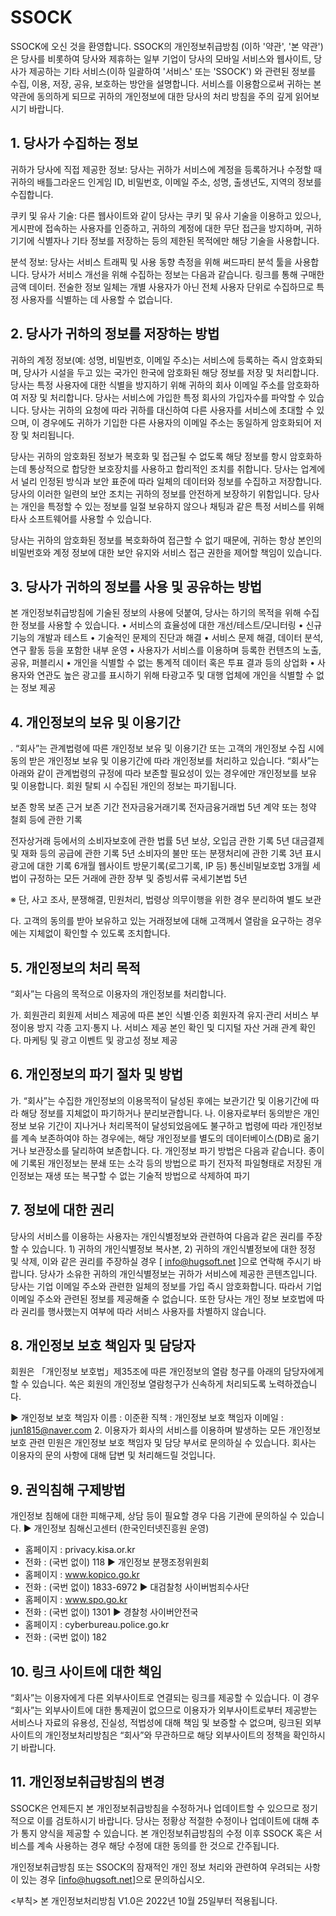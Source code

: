 # SSOCK

SSOCK에 오신 것을 환영합니다. SSOCK의 개인정보취급방침 (이하 '약관', '본 약관')은 당사를 비롯하여 당사와 제휴하는 일부 기업이 당사의 모바일 서비스와 웹사이트, 당사가 제공하는 기타 서비스(이하 일괄하여 '서비스' 또는 'SSOCK') 와 관련된 정보를 수집, 이용, 저장, 공유, 보호하는 방안을 설명합니다. 서비스를 이용함으로써 귀하는 본 약관에 동의하게 되므로 귀하의 개인정보에 대한 당사의 처리 방침을 주의 깊게 읽어보시기 바랍니다.

## 1. 당사가 수집하는 정보

귀하가 당사에 직접 제공한 정보: 당사는 귀하가 서비스에 계정을 등록하거나 수정할 때 귀하의 배틀그라운드 인게임 ID, 비밀번호, 이메일 주소, 성명, 출생년도, 지역의 정보를 수집합니다.

쿠키 및 유사 기술: 다른 웹사이트와 같이 당사는 쿠키 및 유사 기술을 이용하고 있으나, 게시판에 접속하는 사용자를 인증하고, 귀하의 계정에 대한 무단 접근을 방지하며, 귀하 기기에 식별자나 기타 정보를 저장하는 등의 제한된 목적에만 해당 기술을 사용합니다.

분석 정보: 당사는 서비스 트래픽 및 사용 동향 측정을 위해 써드파티 분석 툴을 사용합니다. 당사가 서비스 개선을 위해 수집하는 정보는 다음과 같습니다. 링크를 통해 구매한 금액 데이터. 전술한 정보 일체는 개별 사용자가 아닌 전체 사용자 단위로 수집하므로 특정 사용자를 식별하는 데 사용할 수 없습니다.


## 2. 당사가 귀하의 정보를 저장하는 방법

귀하의 계정 정보(예: 성명, 비밀번호, 이메일 주소)는 서비스에 등록하는 즉시 암호화되며, 당사가 시설을 두고 있는 국가인 한국에 암호화된 해당 정보를 저장 및 처리합니다. 당사는 특정 사용자에 대한 식별을 방지하기 위해 귀하의 회사 이메일 주소를 암호화하여 저장 및 처리합니다. 당사는 서비스에 가입한 특정 회사의 가입자수를 파악할 수 있습니다. 당사는 귀하의 요청에 따라 귀하를 대신하여 다른 사용자를 서비스에 초대할 수 있으며, 이 경우에도 귀하가 기입한 다른 사용자의 이메일 주소는 동일하게 암호화되어 저장 및 처리됩니다.

당사는 귀하의 암호화된 정보가 복호화 및 접근될 수 없도록 해당 정보를 항시 암호화하는데 통상적으로 합당한 보호장치를 사용하고 합리적인 조치를 취합니다. 당사는 업계에서 널리 인정된 방식과 보안 표준에 따라 일체의 데이터와 정보를 수집하고 저장합니다. 당사의 이러한 일련의 보안 조치는 귀하의 정보를 안전하게 보장하기 위함입니다. 당사는 개인을 특정할 수 있는 정보를 일절 보유하지 않으나 채팅과 같은 특정 서비스를 위해 타사 소프트웨어를 사용할 수 있습니다.

당사는 귀하의 암호화된 정보를 복호화하여 접근할 수 없기 때문에, 귀하는 항상 본인의 비밀번호와 계정 정보에 대한 보안 유지와 서비스 접근 권한을 제어할 책임이 있습니다.

## 3. 당사가 귀하의 정보를 사용 및 공유하는 방법

본 개인정보취급방침에 기술된 정보의 사용에 덧붙여, 당사는 하기의 목적을 위해 수집한 정보를 사용할 수 있습니다.
• 서비스의 효율성에 대한 개선/테스트/모니터링
• 신규 기능의 개발과 테스트
• 기술적인 문제의 진단과 해결
• 서비스 문제 해결, 데이터 분석, 연구 활동 등을 포함한 내부 운영
• 사용자가 서비스를 이용하며 등록한 컨텐츠의 노출, 공유, 퍼블리시
• 개인을 식별할 수 없는 통계적 데이터 혹은 투표 결과 등의 상업화
• 사용자와 연관도 높은 광고를 표시하기 위해 타광고주 및 대행 업체에 개인을 식별할 수 없는 정보 제공

## 4.  개인정보의 보유 및 이용기간
 
. “회사”는 관계법령에 따른 개인정보 보유 및 이용기간 또는 고객의 개인정보 수집 시에 동의 받은 개인정보 보유 및 이용기간에 따라 개인정보를 처리하고 있습니다.
 “회사”는 아래와 같이 관계법령의 규정에 따라 보존할 필요성이 있는 경우에만 개인정보를 보유 및 이용합니다. 회원 탈퇴 시 수집된 개인의 정보는 파기됩니다. 
 
보존 항목
보존 근거
보존 기간
전자금융거래기록
전자금융거래법
5년
계약 또는 청약 철회 등에 관한 기록




전자상거래 등에서의 소비자보호에 관한 법률
5년
보상, 오입금 관한 기록
5년
대금결제 및 재화 등의 공급에 관한 기록
5년
소비자의 불만 또는 분쟁처리에 관한 기록
3년
표시 광고에 대한 기록
6개월
웹사이트 방문기록(로그기록, IP 등)
통신비밀보호법
3개월
세법이 규정하는 모든 거래에 관한 장부 및 증빙서류
국세기본법
5년




※ 단, 사고 조사, 분쟁해결, 민원처리, 법령상 의무이행을 위한 경우 분리하여 별도 보관
 
다. 고객의 동의를 받아 보유하고 있는 거래정보에 대해 고객께서 열람을 요구하는 경우에는 지체없이 확인할 수 있도록 조치합니다.


## 5. 개인정보의 처리 목적

“회사”는 다음의 목적으로 이용자의 개인정보를 처리합니다.
 
가. 회원관리
회원제 서비스 제공에 따른 본인 식별·인증
회원자격 유지·관리
서비스 부정이용 방지
각종 고지·통지
나. 서비스 제공
본인 확인 및 디지털 자산 거래 관계 확인
다. 마케팅 및 광고
이벤트 및 광고성 정보 제공

## 6. 개인정보의 파기 절차 및 방법
가. “회사”는 수집한 개인정보의 이용목적이 달성된 후에는 보관기간 및 이용기간에 따라 해당 정보를 지체없이 파기하거나 분리보관합니다. 
나. 이용자로부터 동의받은 개인정보 보유 기간이 지나거나 처리목적이 달성되었음에도 불구하고 법령에 따라 개인정보를 계속 보존하여야 하는 경우에는, 해당 개인정보를 별도의 데이터베이스(DB)로 옮기거나 보관장소를 달리하여 보존합니다.
다. 개인정보 파기 방법은 다음과 같습니다.
종이에 기록된 개인정보는 분쇄 또는 소각 등의 방법으로 파기
전자적 파일형태로 저장된 개인정보는 재생 또는 복구할 수 없는 기술적 방법으로 삭제하여 파기

## 7. 정보에 대한 권리

당사의 서비스를 이용하는 사용자는 개인식별정보와 관련하여 다음과 같은 권리를 주장할 수 있습니다. 1) 귀하의 개인식별정보 복사본, 2) 귀하의 개인식별정보에 대한 정정 및 삭제, 이와 같은 권리를 주장하실 경우 [ info@hugsoft.net ]으로 연락해 주시기 바랍니다. 당사가 소유한 귀하의 개인식별정보는 귀하가 서비스에 제공한 콘텐츠입니다. 당사는 기업 이메일 주소와 관련한 일체의 정보를 가입 즉시 암호화합니다. 따라서 기업 이메일 주소와 관련된 정보를 제공해줄 수 없습니다. 또한 당사는 개인 정보 보호법에 따라 권리를 행사했는지 여부에 따라 서비스 사용자를 차별하지 않습니다.

## 8. 개인정보 보호 책임자 및 담당자

회원은 「개인정보 보호법」제35조에 따른 개인정보의 열람 청구를 아래의 담당자에게 할 수 있습니다. 쏙은 회원의 개인정보 열람청구가 신속하게 처리되도록 노력하겠습니다.

▶ 개인정보 보호 책임자
이름 : 이준환
직책 : 개인정보 보호 책임자
이메일 : jun1815@naver.com
2. 이용자가 회사의 서비스를 이용하며 발생하는 모든 개인정보보호 관련 민원은 개인정보 보호 책임자 및 담당 부서로 문의하실 수 있습니다. 회사는 이용자의 문의 사항에 대해 답변 및 처리해드릴 것입니다.
 
## 9. 권익침해 구제방법

개인정보 침해에 대한 피해구제, 상담 등이 필요할 경우 다음 기관에 문의하실 수 있습니다.
▶ 개인정보 침해신고센터 (한국인터넷진흥원 운영)
- 홈페이지 : privacy.kisa.or.kr
- 전화 : (국번 없이) 118
▶ 개인정보 분쟁조정위원회
- 홈페이지 : www.kopico.go.kr
- 전화 : (국번 없이) 1833-6972
▶ 대검찰청 사이버범죄수사단
- 홈페이지 : www.spo.go.kr
- 전화 : (국번 없이) 1301
▶ 경찰청 사이버안전국
- 홈페이지 : cyberbureau.police.go.kr
- 전화 : (국번 없이) 182
 
## 10. 링크 사이트에 대한 책임

“회사”는 이용자에게 다른 외부사이트로 연결되는 링크를 제공할 수 있습니다. 이 경우 “회사”는 외부사이트에 대한 통제권이 없으므로 이용자가 외부사이트로부터 제공받는 서비스나 자료의 유용성, 진실성, 적법성에 대해 책임 및 보증할 수 없으며, 링크된 외부사이트의 개인정보처리방침은 “회사”와 무관하므로 해당 외부사이트의 정책을 확인하시기 바랍니다.


## 11. 개인정보취급방침의 변경

SSOCK은 언제든지 본 개인정보취급방침을 수정하거나 업데이트할 수 있으므로 정기적으로 이를 검토하시기 바랍니다. 당사는 정황상 적절한 수정이나 업데이트에 대해 추가 통지 양식을 제공할 수 있습니다. 본 개인정보취급방침의 수정 이후 SSOCK 혹은 서비스를 계속 사용하는 경우 해당 수정에 대한 동의를 한 것으로 간주됩니다.

개인정보취급방침 또는 SSOCK의 잠재적인 개인 정보 처리와 관련하여 우려되는 사항이 있는 경우 [info@hugsoft.net]으로 문의하십시오.


<부칙>
본 개인정보처리방침 V1.0은 2022년 10월 25일부터 적용됩니다.


